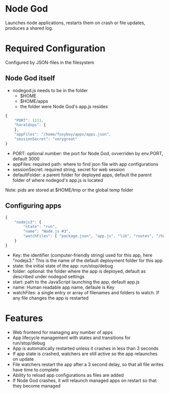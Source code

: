 # Node God
Launches node applications, restarts them on crash or file updates, produces a shared log.

# Required Configuration
Configured by JSON-files in the filesystem

## Node God itself
* nodegod.js needs to be in the folder
	* $HOME
	* $HOME/apps
	* the folder were Node God's app.js resides

```js
{
	"PORT": 1111,
	"haraldops": {
	},
	"appFiles": "/home/foxyboy/apps/apps.json",
	"sessionSecret": "verygreat"
}
```
* PORT: optional number: the port for Node God, ovverriden by env.PORT, default 3000
* appFiles: required path: where to find json file with app configurations
* sessionSecret: required string, secret for web session
* defaultFolder: a parent folder for deployed apps, default the parent folder of where nodegod's app.js is located

Note: pids are stored at $HOME/tmp or the global temp folder

## Configuring apps

```js
{
	"nodejs3": {
		"state": "run",
		"name": "Node.js #3",
		"watchFiles": [ "package.json", "app.js", "lib", "routes", "/home/foxyboy/apps/nodejs3.json" ]
	}
}
```

* Key: the identifier (computer-friendly string) used for this app, here "nodejs3." This is the name of the default deployment folder for this app
* state: the initial state of the app: run/stop/debug
* folder: optional: the folder where the app is deployed, default as described under nodegod settings
* start: path to the JavaScript launching the app, default app.js
* name: Human readable app name, defaule is Key
* watchFiles: a single entry or array of filenames and folders to watch. If any file changes the app is restarted

# Features
* Web frontend for managing any number of apps
* App lifecycle management with states and transitions for run/stop/debug
* App is automatically restarted unless it crashes in less than 3 seconds
* If app state is crashed, watchers are still active so the app relaunches on update
* File watchers restart the app after a 3 second delay, so that all file writes have time to complete
* Ability to reload app configurations as files are added
* If Node God crashes, it will relaunch managed apps on restart so that they become managed
